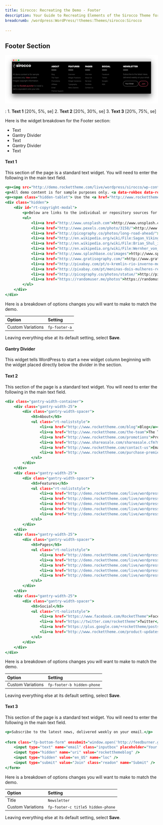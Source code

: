 ```yaml
---
title: Sirocco: Recreating the Demo - Footer
description: Your Guide to Recreating Elements of the Sirocco Theme for WordPress
breadcrumb: /wordpress:WordPress/!themes:Themes/sirocco:Sirocco

---
```


Footer Section
-----

![Footer](assets/demo_12.jpeg)

:   1. **Text 1** [20%, 5%, se]
    2. **Text 2** [20%, 30%, se]
    3. **Text 3** [20%, 75%, se]

Here is the widget breakdown for the Footer section:

* Text
* Gantry Divider
* Text
* Gantry Divider
* Text

#### Text 1

This section of the page is a standard text widget. You will need to enter the following in the main text field.

~~~ .html
<p><img src="http://demo.rockettheme.com/live/wordpress/sirocco/wp-content/rockettheme/rt_sirocco_wp/home/fp-footer/logo.png" alt="image" /></p><br />
<p>All demo content is for sample purposes only. <a data-rokbox data-rokbox-element="#rt-copyright-modal" href="#">View</a> content images copyright information.</p>
<p><span class="hidden-tablet"> Use the <a href="http://www.rockettheme.com/wordpress/themes/sirocco">RocketLauncher</a> to install a demo equivalent onto your site.</span></p>
<div class="hidden">
    <div id="rt-copyright-modal">
        <p>Below are links to the individual or repository sources for the content images used in the Sirocco Demo:</p>
        <ul>
            <li><a href="http://www.unsplash.com">http://www.unsplash.com</a></li>
            <li><a href="http://www.pexels.com/photo/3158/">http://www.pexels.com/photo/3158/</a></li>
            <li><a href="http://picography.co/photos/long-road-ahead/">http://picography.co/photos/long-road-ahead/</a></li>
            <li><a href="http://en.wikipedia.org/wiki/File:Sagan_Viking.jpg">http://en.wikipedia.org/wiki/File:Sagan_Viking.jpg</a></li>
            <li><a href="http://en.wikipedia.org/wiki/File:Brian_Shul_in_the_cockpit_of_the_SR-71_Blackbird.jpg">http://en.wikipedia.org/wiki/File:Brian_Shul_in_the_cockpit_of_the_SR-71_Blackbird.jpg</a></li>
            <li><a href="http://en.wikipedia.org/wiki/File:Wernher_von_Braun.jpg">http://en.wikipedia.org/wiki/File:Wernher_von_Braun.jpg</a></li>
            <li><a href="http://www.splashbase.co/images">http://www.splashbase.co/images</a></li>
            <li><a href="http://www.gratisography.com/">http://www.gratisography.com/</a></li>
            <li><a href="http://pixabay.com/pt/o-kremlin-rio-inverno-moscou-610025/">http://pixabay.com/pt/o-kremlin-rio-inverno-moscou-610025/</a></li>
            <li><a href="http://pixabay.com/pt/meninas-dois-mulheres-retrato-487062/">http://pixabay.com/pt/meninas-dois-mulheres-retrato-487062/</a></li>
            <li><a href="http://picography.co/photos/statue/">http://picography.co/photos/statue/</a></li>
            <li><a href="https://randomuser.me/photos">https://randomuser.me/photos</a></li>
        </ul>
    </div>
</div>
~~~

Here is a breakdown of options changes you will want to make to match the demo.

| Option            | Setting       |
| :-----            | :-----        |
| Custom Variations | `fp-footer-a` |

Leaving everything else at its default setting, select **Save**.

#### Gantry Divider

This widget tells WordPress to start a new widget column beginning with the widget placed directly below the divider in the section.

#### Text 2

This section of the page is a standard text widget. You will need to enter the following in the main text field.

~~~ .html
<div class="gantry-width-container">
    <div class="gantry-width-25">
        <div class="gantry-width-spacer">
            <h5>About</h5>
            <ul class="rt-noliststyle">
                <li><a href="http://www.rockettheme.com/blog">Blog</a></li>
                <li><a href="http://www.rockettheme.com/the-team">The Team</a></li>
                <li><a href="http://www.rockettheme.com/promotions">Promotions</a></li>
                <li><a href="http://www.shareasale.com/shareasale.cfm?merchantID=30300">Affiliate</a></li>
                <li><a href="http://www.rockettheme.com/contact-us">Email</a></li>
                <li><a href="http://www.rockettheme.com/purchase-premier-support">Premier Support</a></li>
            </ul>                       
        </div>
    </div>
    <div class="gantry-width-25">
        <div class="gantry-width-spacer">
            <h5>Features</h5>
            <ul class="rt-noliststyle">
                <li><a href="http://demo.rockettheme.com/live/wordpress/sirocco/features-overview/">Overview</a></li>
                <li><a href="http://demo.rockettheme.com/live/wordpress/sirocco/widget-positions/">Widget Positions</a></li>
                <li><a href="http://demo.rockettheme.com/live/wordpress/sirocco/widget-variations/">Widget Variations</a></li>
                <li><a href="http://demo.rockettheme.com/live/wordpress/sirocco/typography/">Typography</a></li>
                <li><a href="http://demo.rockettheme.com/live/wordpress/sirocco/menu-options/">Menu Options</a></li>
            </ul>       
        </div>
    </div>
    <div class="gantry-width-25">       
        <div class="gantry-width-spacer">
            <h5>Pages</h5>
            <ul class="rt-noliststyle">
                <li><a href="http://demo.rockettheme.com/live/wordpress/sirocco/pages-overview/">Overview</a></li>
                <li><a href="http://demo.rockettheme.com/live/wordpress/sirocco/about-us/">About Us</a></li>
                <li><a href="http://demo.rockettheme.com/live/wordpress/sirocco/services/">Services</a></li>
                <li><a href="http://demo.rockettheme.com/live/wordpress/sirocco/portfolio/">Portfolio</a></li>
                <li><a href="http://demo.rockettheme.com/live/wordpress/sirocco/contact-us/">Contact Us</a></li>                
            </ul>       
        </div>
    </div>  
    <div class="gantry-width-25">       
        <div class="gantry-width-spacer">
            <h5>Social</h5>
            <ul class="rt-noliststyle">
                <li><a href="https://www.facebook.com/RocketTheme">Facebook</a></li>
                <li><a href="https://twitter.com/rockettheme">Twitter</a></li>
                <li><a href="https://plus.google.com/+rockettheme/posts">Google+</a></li>
                <li><a href="http://www.rockettheme.com/product-updates?rss">RSS</a></li>
            </ul>   
        </div>
    </div>              
</div>  
~~~

Here is a breakdown of options changes you will want to make to match the demo.

| Option            | Setting                    |
| :-----            | :-----                     |
| Custom Variations | `fp-footer-b hidden-phone` |

Leaving everything else at its default setting, select **Save**.

#### Text 3

This section of the page is a standard text widget. You will need to enter the following in the main text field.

~~~ .html
<p>Subscribe to the latest news, delivered weekly on your email.</p>

<form class="fp-bottom-form" onsubmit="window.open('http://feedburner.google.com/fb/a/mailverify?uri=rocketthemeblog', 'popupwindow', 'scrollbars=yes,width=550,height=520');return true" target="popupwindow" method="post" action="http://feedburner.google.com/fb/a/mailverify">
    <input type="text" name="email" class="inputbox" placeholder="Your Email" />
    <input type="hidden" name="uri" value="rocketthemeblog" />
    <input type="hidden" value="en_US" name="loc" />
    <input type="submit" value="Join" class="readon" name="Submit" />
</form>
~~~

Here is a breakdown of options changes you will want to make to match the demo.

| Option            | Setting                           |
| :-----            | :-----                            |
| Title             | `Newsletter`                      |
| Custom Variations | `fp-footer-c title5 hidden-phone` |

Leaving everything else at its default setting, select **Save**.
